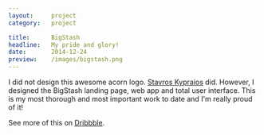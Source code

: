 ```yaml
---
layout:     project
category:   project

title:      BigStash
headline:   My pride and glory!
date:       2014-12-24
preview:    /images/bigstash.png
---
```

I did not design this awesome acorn logo. [Stavros Kypraios](https://dribbble.com/shots/1922657-BigStash-icon?list=users&offset=1 "Logo by Stavros Kypraios") did. However, I designed the BigStash landing page, web app and total user interface. This is my most thorough and most important work to date and I'm really proud of it!

See more of this on [Dribbble](https://dribbble.com/shots/1859036-Bigstash/attachments/312876 "BigStash in Dribbble").
